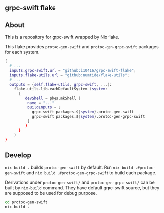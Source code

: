 ## grpc-swift flake

## About

This is a repository for grpc-swift wrapped by Nix flake.

This flake provides `protoc-gen-swift` and `protoc-gen-grpc-swift` packages for each system.

```nix
{
  # ...
  inputs.grpc-swift.url = "github:i10416/grpc-swift-flake";
  inputs.flake-utils.url = "github:numtide/flake-utils";
  # ...
  outputs = {self,flake-utils, grpc-swift, ...}:
    flake-utils.lib.eachDefaultSystem (system:
      {
         devShell = pkgs.mkShell {
          name = "...";
          buildInputs = [
            grpc-swift.packages.${system}.protoc-gen-swift
            grpc-swift.packages.${system}.protoc-gen-grpc-swift
          ]
         }
      }
    )
}
```

## Develop

`nix build .` builds `protoc-gen-swift` by default. Run `nix build .#protoc-gen-swift` and `nix build .#protoc-gen-grpc-swift` to build each package.

Derivations under `protoc-gen-swift/` and `protoc-gen-grpc-swift/` can be built by `nix-build` command. They have default grpc-swift source, but they are supposed to be used for debug purpose.

```sh
cd protoc-gen-swift
nix-build .
```

